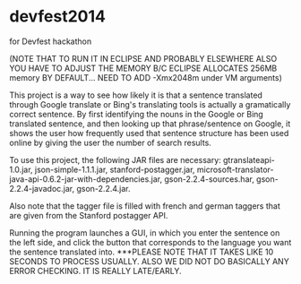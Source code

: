 devfest2014
===========

for Devfest hackathon

(NOTE THAT TO RUN IT IN ECLIPSE AND PROBABLY ELSEWHERE ALSO YOU HAVE TO ADJUST THE MEMORY B/C ECLIPSE ALLOCATES 256MB memory BY DEFAULT... NEED TO ADD -Xmx2048m  under VM arguments)

This project is a way to see how likely it is that a sentence translated through Google translate or Bing's translating tools is actually a gramatically correct sentence. By first identifying the nouns in the Google or Bing translated sentence, and then looking up that phrase/sentence on Google, it shows the user how frequently used that sentence structure has been used online by giving the user the number of search results. 

To use this project, the following JAR files are necessary: gtranslateapi-1.0.jar, json-simple-1.1.1.jar, stanford-postagger.jar, microsoft-translator-java-api-0.6.2-jar-with-dependencies.jar, gson-2.2.4-sources.har, gson-2.2.4-javadoc.jar, gson-2.2.4.jar.

Also note that the tagger file is filled with french and german taggers that are given from the Stanford postagger API.

Running the program launches a GUI, in which you enter the sentence on the left side, and click the button that corresponds to the language you want the sentence translated into. ***PLEASE NOTE THAT IT TAKES LIKE 10 SECONDS TO PROCESS USUALLY. ALSO WE DID NOT DO BASICALLY ANY ERROR CHECKING. IT IS REALLY LATE/EARLY. 




